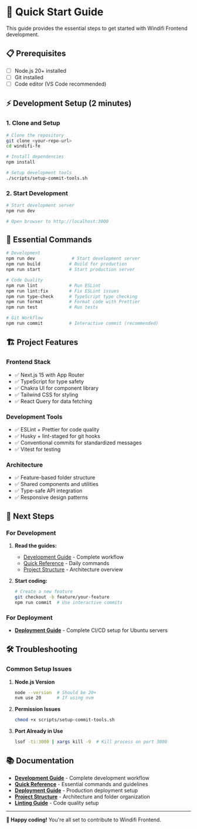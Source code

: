 # 🚀 Quick Start Guide

This guide provides the essential steps to get started with Windifi Frontend development.

## 📋 Prerequisites

- [ ] Node.js 20+ installed
- [ ] Git installed
- [ ] Code editor (VS Code recommended)

## ⚡ Development Setup (2 minutes)

### 1. Clone and Setup

```bash
# Clone the repository
git clone <your-repo-url>
cd windifi-fe

# Install dependencies
npm install

# Setup development tools
./scripts/setup-commit-tools.sh
```

### 2. Start Development

```bash
# Start development server
npm run dev

# Open browser to http://localhost:3000
```

## 🔧 Essential Commands

```bash
# Development
npm run dev              # Start development server
npm run build           # Build for production
npm run start           # Start production server

# Code Quality
npm run lint            # Run ESLint
npm run lint:fix        # Fix ESLint issues
npm run type-check      # TypeScript type checking
npm run format          # Format code with Prettier
npm run test            # Run tests

# Git Workflow
npm run commit          # Interactive commit (recommended)
```

## 🏗️ Project Features

### **Frontend Stack**

- ✅ Next.js 15 with App Router
- ✅ TypeScript for type safety
- ✅ Chakra UI for component library
- ✅ Tailwind CSS for styling
- ✅ React Query for data fetching

### **Development Tools**

- ✅ ESLint + Prettier for code quality
- ✅ Husky + lint-staged for git hooks
- ✅ Conventional commits for standardized messages
- ✅ Vitest for testing

### **Architecture**

- ✅ Feature-based folder structure
- ✅ Shared components and utilities
- ✅ Type-safe API integration
- ✅ Responsive design patterns

## 🚀 Next Steps

### For Development

1. **Read the guides:**
   - [Development Guide](./development-guide.md) - Complete workflow
   - [Quick Reference](./quick-reference.md) - Daily commands
   - [Project Structure](./project-structure.md) - Architecture overview

2. **Start coding:**
   ```bash
   # Create a new feature
   git checkout -b feature/your-feature
   npm run commit  # Use interactive commits
   ```

### For Deployment

- **[Deployment Guide](./deployment-guide.md)** - Complete CI/CD setup for Ubuntu servers

## 🛠️ Troubleshooting

### Common Setup Issues

1. **Node.js Version**

   ```bash
   node --version  # Should be 20+
   nvm use 20      # If using nvm
   ```

2. **Permission Issues**

   ```bash
   chmod +x scripts/setup-commit-tools.sh
   ```

3. **Port Already in Use**
   ```bash
   lsof -ti:3000 | xargs kill -9  # Kill process on port 3000
   ```

## 📚 Documentation

- **[Development Guide](./development-guide.md)** - Complete development workflow
- **[Quick Reference](./quick-reference.md)** - Essential commands and guidelines
- **[Deployment Guide](./deployment-guide.md)** - Production deployment setup
- **[Project Structure](./project-structure.md)** - Architecture and folder organization
- **[Linting Guide](./linting-and-formatting.md)** - Code quality setup

---

**🎉 Happy coding!** You're all set to contribute to Windifi Frontend.
